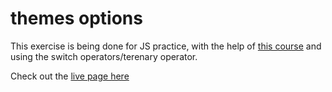 # themes options
This exercise is being done for JS practice, with the help of [this course](https://developer.mozilla.org/en-US/docs/Learn/JavaScript/Building_blocks/conditionals) and using the switch operators/terenary operator.

Check out the [live page here](https://101010coder.github.io/themes-options)